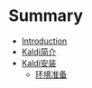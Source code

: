 # Summary

* [Introduction](README.md)
* [Kaldi简介](Kaldi简介/README.md)
* [Kaldi安装](Kaldi安装/README.md)
  * [环境准备](Kaldi安装/环境准备.md)

